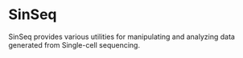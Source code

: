 SinSeq
=======

SinSeq provides various utilities for manipulating and analyzing data generated from Single-cell sequencing.
